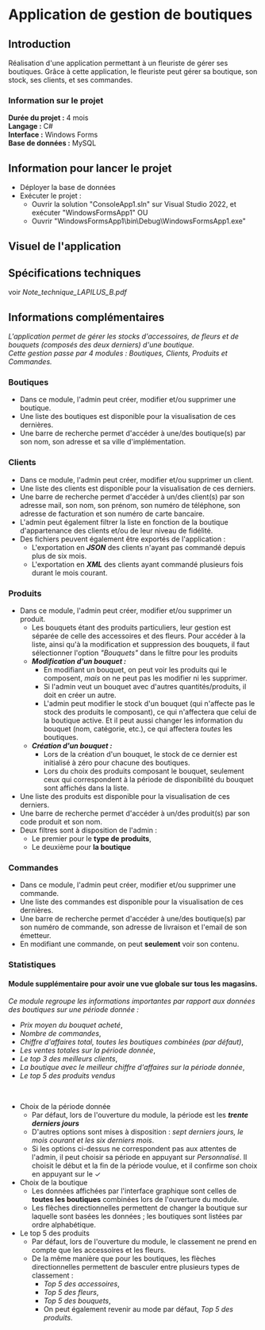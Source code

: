 # Application de gestion de boutiques
## Introduction
Réalisation d'une application permettant à un fleuriste de gérer ses boutiques.
Grâce à cette application, le fleuriste peut gérer sa boutique, son stock, ses clients, et ses commandes.

### Information sur le projet

**Durée du projet :** 4 mois<br>
**Langage :** C#<br>
**Interface :** Windows Forms<br>
**Base de données :** MySQL<br>

## Information pour lancer le projet
+ Déployer la base de données
+ Exécuter le projet :
  + Ouvrir la solution "ConsoleApp1.sln" sur Visual Studio 2022, et exécuter "WindowsFormsApp1" OU
  + Ouvrir "WindowsFormsApp1\bin\Debug\WindowsFormsApp1.exe"

## Visuel de l'application

## Spécifications techniques
voir *Note_technique_LAPILUS_B.pdf*

## Informations complémentaires
*L'application permet de gérer les stocks d'accessoires, de fleurs et de bouquets (composés des deux derniers) d'une boutique.<br>
Cette gestion passe par 4 modules : Boutiques, Clients, Produits et Commandes.*

### Boutiques
+ Dans ce module, l'admin peut créer, modifier et/ou supprimer une boutique.
+ Une liste des boutiques est disponible pour la visualisation de ces dernières.
+ Une barre de recherche permet d'accéder à une/des boutique(s) par son nom, son adresse et sa ville d'implémentation.

### Clients
+ Dans ce module, l'admin peut créer, modifier et/ou supprimer un client.
+ Une liste des clients est disponible pour la visualisation de ces derniers.
+ Une barre de recherche permet d'accéder à un/des client(s) par son adresse mail, son nom, son prénom, son numéro de téléphone, son adresse de facturation et son numéro de carte bancaire.
+ L'admin peut également filtrer la liste en fonction de la boutique d'appartenance des clients et/ou de leur niveau de fidélité.
+ Des fichiers peuvent également être exportés de l'application :
  + L'exportation en ***JSON*** des clients n'ayant pas commandé depuis plus de six mois.
  + L'exportation en ***XML*** des clients ayant commandé plusieurs fois durant le mois courant.

### Produits
+ Dans ce module, l'admin peut créer, modifier et/ou supprimer un produit.
  + Les bouquets étant des produits particuliers, leur gestion est séparée de celle des accessoires et des fleurs. Pour accéder à la liste, ainsi qu'à la modification et suppression des bouquets, il faut sélectionner     l'option *"Bouquets"* dans le filtre pour les produits
  + ***Modification d'un bouquet :***
    + En modifiant un bouquet, on peut voir les produits qui le composent, *mais* on ne peut pas les modifier ni les supprimer.
    + Si l'admin veut un bouquet avec d'autres quantités/produits, il doit en créer un autre.
    + L'admin peut modifier le stock d'un bouquet (qui n'affecte pas le stock des produits le composant), ce qui n'affectera que celui de la boutique active. Et il peut aussi changer les information du bouquet (nom, catégorie, etc.), ce qui affectera *toutes* les boutiques.
  + ***Création d'un bouquet :***
    + Lors de la création d'un bouquet, le stock de ce dernier est initialisé à zéro pour chacune des boutiques.
    + Lors du choix des produits composant le bouquet, seulement ceux qui correspondent à la période de disponibilité du bouquet sont affichés dans la liste.
+ Une liste des produits est disponible pour la visualisation de ces derniers.
+ Une barre de recherche permet d'accéder à un/des produit(s) par son code produit et son nom.
+ Deux filtres sont à disposition de l'admin :
  + Le premier pour le **type de produits**,
  + Le deuxième pour **la boutique**

### Commandes
+ Dans ce module, l'admin peut créer, modifier et/ou supprimer une commande.
+ Une liste des commandes est disponible pour la visualisation de ces dernières.
+ Une barre de recherche permet d'accéder à une/des boutique(s) par son numéro de commande, son adresse de livraison et l'email de son émetteur.
+ En modifiant une commande, on peut **seulement** voir son contenu.

### Statistiques
#### Module supplémentaire pour avoir une vue globale sur tous les magasins.
*Ce module regroupe les informations importantes par rapport aux données des boutiques sur une période donnée :* <br>
+ *Prix moyen du bouquet acheté*,
+ *Nombre de commandes*,
+ *Chiffre d'affaires total, toutes les boutiques combinées (par défaut)*,
+ *Les ventes totales sur la période donnée*,
+ *Le top 3 des meilleurs clients*,
+ *La boutique avec le meilleur chiffre d'affaires sur la période donnée*,
+ *Le top 5 des produits vendus*

<br>

+ Choix de la période donnée
  + Par défaut, lors de l'ouverture du module, la période est les ***trente derniers jours***
  + D'autres options sont mises à disposition : *sept derniers jours, le mois courant et les six derniers mois*.
  + Si les options ci-dessus ne correspondent pas aux attentes de l'admin, il peut choisir sa période en appuyant sur *Personnalisé*. Il choisit le début et la fin de la période voulue, et il confirme son choix en appuyant sur le ✓
+ Choix de la boutique
  + Les données affichées par l'interface graphique sont celles de **toutes les boutiques** combinées lors de l'ouverture du module.
  + Les flèches directionnelles permettent de changer la boutique sur laquelle sont basées les données ; les boutiques sont listées par ordre alphabétique.
+ Le top 5 des produits
  + Par défaut, lors de l'ouverture du module, le classement ne prend en compte que les accessoires et les fleurs.
  + De la même manière que pour les boutiques, les flèches directionnelles permettent de basculer entre plusieurs types de classement :
    + *Top 5 des accessoires*,
    + *Top 5 des fleurs*,
    + *Top 5 des bouquets*,
    + On peut également revenir au mode par défaut, *Top 5 des produits*.
